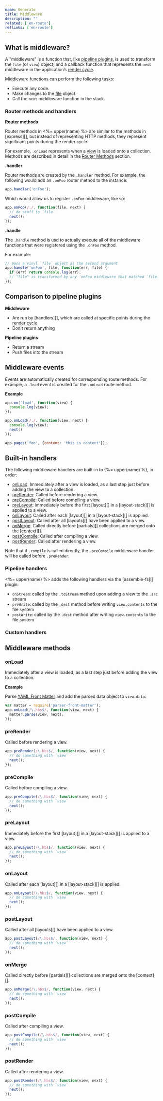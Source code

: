 ```yaml
---
name: Generate
title: Middleware
description: ""
related: ['en-route']
reflinks: ['en-route']
---
```


## What is middleware?

A "middleware" is a function that, like [pipeline plugins](#pipeline-plugins.md), is used to transform the `file` (or `view`) object, and a callback function that represents the `next` middleware in the application’s [render cycle]().

Middleware functions can perform the following tasks:

- Execute any code.
- Make changes to the [file](docs/file.md) object.
- Call the `next` middleware function in the stack.

### Router methods and handlers

**Router methods**

Router methods in <%= upper(name) %> are similar to the methods in [express][], but instead of representing HTTP methods, they represent significant points during the render cycle.

For example, `.onLoad` represents when a [view](docs/view.md) is loaded onto a collection. Methods are described in detail in the [Router Methods](#router-methods) section.

**.handler**

Router methods are created by the `.handler` method. For example, the following would add an `.onFoo` router method to the instance:

```js
app.handler('onFoo');
```

Which would allow us to register `.onFoo` middleware, like so:

```js
app.onFoo(/./, function(file, next) {
  // do stuff to `file`
  next();
});
```

**.handle**

The `.handle` method is usd to actually execute all of the middleware functions that were registered using the `.onFoo` method. 

For example:

```js
// pass a vinyl `file` object as the second argument
app.handle('onFoo', file, function(err, file) {
  if (err) return console.log(err);
  // "file" is transformed by any `onFoo middleware that matched `file.path`
});
```

## Comparison to pipeline plugins

**Middleware**

- Are run by [handlers][], which are called at specific points during the [render cycle](docs/render-cycle.md)
- Don't return anything

**Pipeline plugins**

- Return a stream
- Push files into the stream

## Middleware events

Events are automatically created for corresponding route methods. For example, a `.load` event is created for the `.onLoad` route method.

**Example**

```js
app.on('load', function(view) {
  console.log(view);
});

app.onLoad(/./, function(view, next) {
  console.log(view);
  next()
});

app.pages('foo', {content: 'this is content'});
```

## Built-in handlers

The following middleware handlers are built-in to {%= upper(name) %}, in order:

* [onLoad](#onLoad): Immediately after a view is loaded, as a last step just before adding the view to a collection.
* [preRender](#preRender): Called before rendering a view.
* [preCompile](#preCompile): Called before compiling a view.
* [preLayout](#preLayout): Immediately before the first [layout][] in a [layout-stack][] is applied to a view.
* [onLayout](#onLayout): Called after each [layout][] in a [layout-stack][] is applied.
* [postLayout](#postLayout): Called after all [layouts][] have been applied to a view.
* [onMerge](#onMerge): Called directly before [partials][] collections are merged onto the [context][].
* [postCompile](#postCompile): Called after compiling a view.
* [postRender](#postRender): Called after rendering a view.

Note that if `.compile` is called directly, the `.preCompile` middleware handler will be called before `.preRender`.

### Pipeline handlers

<%= upper(name) %> adds the following handlers via the [assemble-fs][] plugin:

- `onStream`: called by the `.toStream` method upon adding a view to the `.src` stream
- `preWrite`: called by the `.dest` method before writing `view.contents` to the file system
- `postWrite`: called by the `.dest` method after writing `view.contents` to the file system

### Custom handlers


## Middleware methods

### onLoad

Immediately after a view is loaded, as a last step just before adding the view to a collection.

**Example**

Parse [YAML Front Matter][yaml] and add the parsed data object to `view.data`:

```js
var matter = require('parser-front-matter');
app.onLoad(/\.hbs$/, function(view, next) {
  matter.parse(view, next);
});
```

### preRender

Called before rendering a view.

```js
app.preRender(/\.hbs$/, function(view, next) {
  // do something with `view`
  next();
});
```

### preCompile

Called before compiling a view.

```js
app.preCompile(/\.hbs$/, function(view, next) {
  // do something with `view`
  next();
});
```

### preLayout

Immediately before the first [layout][] in a [layout-stack][] is applied to a view.

```js
app.preLayout(/\.hbs$/, function(view, next) {
  // do something with `view`
  next();
});
```

### onLayout

Called after each [layout][] in a [layout-stack][] is applied.

```js
app.onLayout(/\.hbs$/, function(view, next) {
  // do something with `view`
  next();
});
```

### postLayout

Called after all [layouts][] have been applied to a view.

```js
app.postLayout(/\.hbs$/, function(view, next) {
  // do something with `view`
  next();
});
```

### onMerge

Called directly before [partials][] collections are merged onto the [context][].

```js
app.onMerge(/\.hbs$/, function(view, next) {
  // do something with `view`
  next();
});
```

### postCompile

Called after compiling a view.

```js
app.postCompile(/\.hbs$/, function(view, next) {
  // do something with `view`
  next();
});
```

### postRender

Called after rendering a view.

```js
app.postRender(/\.hbs$/, function(view, next) {
  // do something with `view`
  next();
});
```


[yaml]: https://en.wikipedia.org/wiki/YAML
